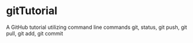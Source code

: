 # gitTutorial
A GitHub tutorial utilizing command line commands git, status, git push, git pull, git add, git commit 
